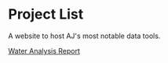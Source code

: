 # Project List
A website to host AJ's most notable data tools.

[Water Analysis Report](https://ansleybrown1337.github.io/V6_Water_Analysis.html
)
